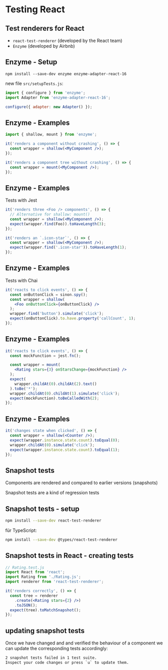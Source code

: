 # Testing React

## Test renderers for React

- `react-test-renderer` (developed by the React team)
- `Enzyme` (developed by Airbnb)

## Enzyme - Setup

```
npm install --save-dev enzyme enzyme-adapter-react-16
```

new file `src/setupTests.js`:

```js
import { configure } from 'enzyme';
import Adapter from 'enzyme-adapter-react-16';

configure({ adapter: new Adapter() });
```

## Enzyme - Examples

```jsx
import { shallow, mount } from 'enzyme';

it('renders a component without crashing', () => {
  const wrapper = shallow(<MyComponent />);
});

it('renders a component tree without crashing', () => {
  const wrapper = mount(<MyComponent />);
});
```

## Enzyme - Examples

Tests with Jest

```jsx
it('renders three <Foo /> components', () => {
  // Alternative for shallow: mount()
  const wrapper = shallow(<MyComponent />);
  expect(wrapper.find(Foo)).toHaveLength(3);
});

it('renders an `.icon-star`', () => {
  const wrapper = shallow(<MyComponent />);
  expect(wrapper.find('.icon-star')).toHaveLength(1);
});
```

## Enzyme - Examples

Tests with Chai

```jsx
it('reacts to click events', () => {
  const onButtonClick = sinon.spy();
  const wrapper = shallow(
    <Foo onButtonClick={onButtonClick} />
  );
  wrapper.find('button').simulate('click');
  expect(onButtonClick).to.have.property('callCount', 1);
});
```

## Enzyme - Examples

<!-- prettier-ignore -->
```jsx
it('reacts to click events', () => {
  const mockFunction = jest.fn();

  const wrapper = mount(
    <Rating stars={3} onStarsChange={mockFunction} />
  );
  expect(
    wrapper.childAt(0).childAt(2).text()
  ).toBe('*');
  wrapper.childAt(0).childAt(1).simulate('click');
  expect(mockFunction).toBeCalledWith(2);
});
```

## Enzyme - Examples

```jsx
it('changes state when clicked', () => {
  const wrapper = shallow(<Counter />);
  expect(wrapper.instance.state.count).toEqual(0);
  wrapper.childAt(0).simulate('click');
  expect(wrapper.instance.state.count).toEqual(1);
});
```

## Snapshot tests

Components are rendered and compared to earlier versions (snapshots)

Snapshot tests are a kind of regression tests

## Snapshot tests - setup

```bash
npm install --save-dev react-test-renderer
```

für TypeScript:

```bash
npm install --save-dev @types/react-test-renderer
```

## Snapshot tests in React - creating tests

```jsx
// Rating.test.js
import React from 'react';
import Rating from './Rating.js';
import renderer from 'react-test-renderer';

it('renders correctly', () => {
  const tree = renderer
    .create(<Rating stars={2} />)
    .toJSON();
  expect(tree).toMatchSnapshot();
});
```

## updating snapshot tests

Once we have changed and and verified the behaviour of a component we can update the corresponding tests accordingly:

```txt
2 snapshot tests failed in 1 test suite.
Inspect your code changes or press `u` to update them.
```
